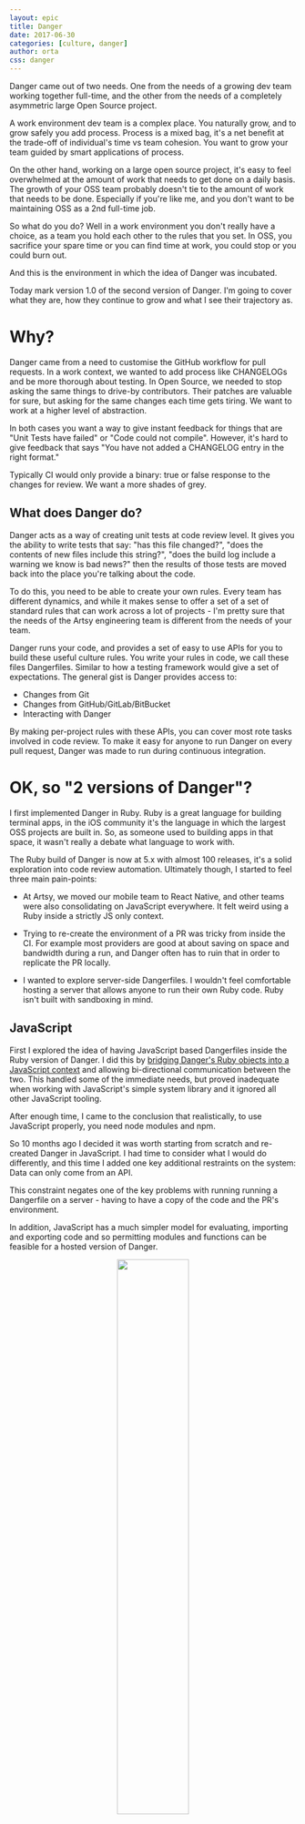 ```yaml
---
layout: epic
title: Danger
date: 2017-06-30
categories: [culture, danger]
author: orta
css: danger
---
```


Danger came out of two needs. One from the needs of a growing dev team working together full-time, and the other from the needs of a completely asymmetric large Open Source project.

A work environment dev team is a complex place. You naturally grow, and to grow safely you add process. Process is a mixed bag, it's a net benefit at the trade-off of individual's time vs team cohesion. You want to grow your team guided by smart applications of process. 

On the other hand, working on a large open source project, it's easy to feel overwhelmed at the amount of work that needs to get done on a daily basis. The growth of your OSS team probably doesn't tie to the amount of work that needs to be done. Especially if you're like me, and you don't want to be maintaining OSS as a 2nd full-time job.

So what do you do? Well in a work environment you don't really have a choice, as a team you hold each other to the rules that you set. In OSS, you sacrifice your spare time or you can find time at work, you could stop or you could burn out.

And this is the environment in which the idea of Danger was incubated.

Today mark version 1.0 of the second version of Danger. I'm going to cover what they are, how they continue to grow and what I see their trajectory as.

<!-- more -->

# Why?

Danger came from a need to customise the GitHub workflow for pull requests. In a work context, we wanted to add process like CHANGELOGs and be more thorough about testing. In Open Source, we needed to stop asking the same things to drive-by contributors. Their patches are valuable for sure, but asking for the same changes each time gets tiring. We want to work at a higher level of abstraction.

In both cases you want a way to give instant feedback for things that are "Unit Tests have failed" or "Code could not compile". However, it's hard to give feedback that says "You have not added a CHANGELOG entry in the right format." 

Typically CI would only provide a binary: true or false response to the changes for review. We want a more shades of grey.

## What does Danger do?

Danger acts as a way of creating unit tests at code review level. It gives you the ability to write tests that say: "has this file changed?", "does the contents of new files include this string?", "does the build log include a warning we know is bad news?" then the results of those tests are moved back into the place you're talking about the code.

To do this, you need to be able to create your own rules. Every team has different dynamics, and while it makes sense to offer a set of a set of standard rules that can work across a lot of projects - I'm pretty sure that the needs of the Artsy engineering team is different from the needs of your team.

Danger runs your code, and provides a set of easy to use APIs for you to build these useful culture rules. You write your rules in code, we call these files Dangerfiles. Similar to how a testing framework would give a set of expectations. The general gist is Danger provides access to:

* Changes from Git
* Changes from GitHub/GitLab/BitBucket
* Interacting with Danger

By making per-project rules with these APIs, you can cover most rote tasks involved in code review. To make it easy for anyone to run Danger on every pull request, Danger was made to run during continuous integration.

# OK, so "2 versions of Danger"?

I first implemented Danger in Ruby. Ruby is a great language for building terminal apps, in the iOS community it's the language in which the largest OSS projects are built in. So, as someone used to building apps in that space, it wasn't really a debate what language to work with.

The Ruby build of Danger is now at 5.x with almost 100 releases, it's a solid exploration into code review automation. Ultimately though, I started to feel three main pain-points:

* At Artsy, we moved our mobile team to React Native, and other teams were also consolidating on JavaScript everywhere. It felt weird using a Ruby inside a strictly JS only context. 

* Trying to re-create the environment of a PR was tricky from inside the CI. For example most providers are good at about saving on space and bandwidth during a run, and Danger often has to ruin that in order to replicate the PR locally.

* I wanted to explore server-side Dangerfiles. I wouldn't feel comfortable hosting a server that allows anyone to run their own Ruby code. Ruby isn't built with sandboxing in mind.

## JavaScript

First I explored the idea of having JavaScript based Dangerfiles inside the Ruby version of Danger. I did this by [bridging Danger's Ruby objects into a JavaScript context](https://github.com/danger/danger/pull/422) and allowing bi-directional communication between the two. This handled some of the immediate needs, but proved inadequate when working with JavaScript's simple system library and it ignored all other JavaScript tooling. 

After enough time, I came to the conclusion that realistically, to use JavaScript properly, you need node modules and npm.

So 10 months ago I decided it was worth starting from scratch and re-created Danger in JavaScript. I had time to consider what I would do differently, and this time I added one key additional restraints on the system: Data can only come from an API.

This constraint negates one of the key problems with running running a Dangerfile on a server - having to have a copy of the code and the PR's environment. 

In addition, JavaScript has a much simpler model for evaluating, importing and exporting code and so permitting modules and functions can be feasible for a hosted version of Danger. 

<center><img src ="/images/danger/danger.png" style="width:50%"></center>

# 1.0 is my middle name

Any software project used in production should probably be 1.0, but in addition to production use a library needs documentation to be 1.0.

Calling Danger production ready means doing the entire [Defensive OSS][defense] process: Documentation, Guides, API Reference, Website and Branding.

Once each version of Danger had started to mature to a point that the user-facing aspect stopped changing I started focusing on the documentation engine and website. In both cases, a considerable amount of documentation is generated from the source code of Danger. I'm a big fan of keeping that inside the source code and building documentation sites which import it directly.

# So what can I do with Danger?

In one way this is a bit like asking, so what can I test with unit tests? Anything, within the scope of: the PR, build artifacts and introspecting the codebase.

I'll cover a quick API overview, then talk about how you can work with these:

### Git

* What files have been added, removed or changed.
* Changes specific to a file.
* Looking into Commits.
* Exploring the Diff.

### GitHub / GitLab / BitBucket

* Access to the PR's JSON representation.
* Consistent access for PR body, title, author across all platforms.
* Util functions for linking to files.

### Danger

* Handle running other Dangerfiles.
* Handles plugin management.
* Provides a set of utility functions that would often get used.

### Messaging

* Leave warnings, messages and markdown comments.
* Leave errors, marking the build as failed.
* Post any of the above of the above inside a file.
* Create a GitHub review, and use the above messaging.

### Plugins

* Infrastructure for shared rules.
* Opens up the ability to validate tricky things with an easy API.

The API differs between the JS and Ruby version, not drastically - but there are no plugins for Danger JS yet. That's still a bit away.

## OK, got it.

Let's cover a few examples of the kind of tests can you write.

#### Checking for changes to a specific file

Checking for a CHANGELOG. This was the first rule imagined for Danger, I add it to every project.

The first implementation of this rule can just be a check if the file `CHANGELOG.md` is modified in any PR, that can then be
revised to also check whether there are git changes related to your app. Then documentation, README, tooling updates
don't require an entry. We also check if the PR title says "trivial" and skip the CHANGELOG check.

If you're interested in standardizing on the [keepachangelog.com][usechange] format there is [danger-changelog][danger-changelog].

Some other examples around this is pinging specific people when a file has changed, or failing if a file that's never meant
to be modified is changed, warning about potential semantic version updates for changes to specific files.

#### Checking the results of command-line tools

The Artsy developer blog runs both a spell checker, and a prose linter. These report back on files added or 
modified during the PR. As someone known for writing loose and quick, having a machine provide some automatic feedback
makes it easy to not waste my reviewers time.

This is done by the [danger-prose][prose] plugin, which wraps both an [npm module][mdspell] and a [python egg][proselint]. 
The plugin handles installing and running the CLI, then converts the output into markdown for github.

#### Handling build artifacts

If Danger runs after the build process, you can read build logs to provide better feedback. This can range from taking 
the results of a test run and posting what has failed (e.g. [danger-junit][junit]), to finding specific strings inside
build logs and highlighting them. 

In our native iOS app, when a developer accidentally adds code which accesses the network in a test. That is logged out
during the build. Then later, danger will read the logs to find any mentions of this and post it in the comment.

#### PR Metadata

Every team's workflow is different, but it's pretty common to use a tool other than code review for keeping track of a project's momentum. You can use Danger to warn people that they haven't included a Trello, or JIRA ticket reference on
every PR.

A similar approach could be to warn if someone is sending a PR to a branch other than the preferred branch. This works
well if you use the git-flow model for branches.

We nearly always add a check to see if someone is assigned to a PR, and warn it it's unassigned in front-end projects. 

#### Using the platform API

There's no limits here, by using the API from your platform you can perform any sorts of checks. In the Danger repo
we use the GitHub API to note whether someone is in the Danger org, to remind the core team to invite them to the org
after submitting a PR.

## Introducing Danger

OK, maybe that's got you thinking _"ah, I know a process I can automate"_.

It can be easy to try and jump straight from no Dangerfile to a many-hundred lined complex set of cultural rules. I'd advise against introducing a long list of rules for Danger all at once. In my experience, gradual integration works better. The entire team may have agreed on the changes upfront, but slower adoption has worked better for teams new to working with Danger.

At Artsy we've found that first just integrating Danger with a single simple rule (like checking for a CHANGELOG entry) then starting to introduce them piece-meal from different contributors has made it easier to go from "Ah, we shouldn't do that again" to "Oh, we could make a Danger rule for that" to "Here's the PR". 

## Which Danger should I use?

This definitely depends on the project, there's a longer discussion [on the site](http://danger.systems/js/js-vs-ruby.html) too, but here's the main gist:

* **Danger Ruby** is more mature, has more features, a solid plugin eco-system and covers more platforms. It's in a great place and is unlikely to have breaking changes from this point onwards.

* **Danger JS** has a bigger potential for growth, is "stable enough", you can create plugins and will be able to do things that the Ruby version could not - eventually. Right now it only works with GitHub.


## Onwards and Upwards

With the JavaScript version of Danger in a great place ready for production, I can start more serious work on [Peril][peril]. Peril is a hosted web-service that runs Dangerfiles against GitHub events, see [the VISION.md][peril-vision]. Those events span from a new user being created, to a new issue on a repo. Peril lets you run your own complex rules across an entire org. This can be a really powerful way to audit and improve entire-company culture.

We started using Peril in Artsy [last week][peril-reaction]. So it's starting to become a thing internally. It'll be awesome to explore the idea of org-wide rules. I think we're starting with making sure we assign someone on a PR. 

So give Danger a shot, and if you're bold. give [Peril][peril] a shot.

---

This post uses the CC license image from [this tweet](https://twitter.com/CloudyConway/status/880426417024114688) with some changes to make it fit with the design of the blog. Thanks [Vexorian](https://www.patreon.com/vexorian). 
 
---

_Editor's Note: This post has been updated as part of an effort to adopt more inclusive language across Artsy's
GitHub repositories and editorial content ([RFC](https://github.com/artsy/README/issues/427))._

[prose]: https://github.com/dbgrandi/danger-prose 
[proselint]: https://github.com/amperser/proselint/
[mdspell]: https://github.com/lukeapage/node-markdown-spellcheck
[junit]: https://github.com/orta/danger-junit
[usechange]: http://keepachangelog.com/en/0.3.0/
[danger-changelog]: https://github.com/dblock/danger-changelog
[defense]: http://artsy.github.io/blog/2016/07/03/handling-big-projects/
[peril-vision]: https://github.com/danger/peril/blob/master/VISION.md
[peril]: https://github.com/danger/peril#peril
[peril-reaction]: https://github.com/artsy/reaction-force/pull/184
